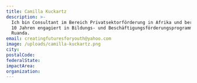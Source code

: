 ```yaml
---
title: Camilla Kuckartz
description: >-
  Ich bin Consultant im Bereich Privatsektorförderung in Afrika und bereits seit
  10 Jahren engagiert in Bildungs- und Beschäftigungsförderungsprogrammen in
  Ruanda. 
email: creatingfuturesforyouth@yahoo.com
image: /uploads/camilla-kuckartz.png
city:
postalCode:
federalState:
impactArea:
organization:
---
```


